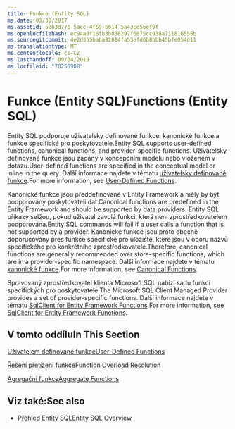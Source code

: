 ```yaml
---
title: Funkce (Entity SQL)
ms.date: 03/30/2017
ms.assetid: 52b3d776-5acc-4f69-b614-5a43ce56ef9f
ms.openlocfilehash: ec94a0f16fb3b836297f6675cc938a711816555b
ms.sourcegitcommit: 4e2d355baba82814fa53efd6b8bbb45bfe054d11
ms.translationtype: MT
ms.contentlocale: cs-CZ
ms.lasthandoff: 09/04/2019
ms.locfileid: "70250908"
---
```

# <a name="functions-entity-sql"></a><span data-ttu-id="4594c-102">Funkce (Entity SQL)</span><span class="sxs-lookup"><span data-stu-id="4594c-102">Functions (Entity SQL)</span></span>
<span data-ttu-id="4594c-103">Entity SQL podporuje uživatelsky definované funkce, kanonické funkce a funkce specifické pro poskytovatele.</span><span class="sxs-lookup"><span data-stu-id="4594c-103">Entity SQL supports user-defined functions, canonical functions, and provider-specific functions.</span></span> <span data-ttu-id="4594c-104">Uživatelsky definované funkce jsou zadány v koncepčním modelu nebo vloženém v dotazu.</span><span class="sxs-lookup"><span data-stu-id="4594c-104">User-defined functions are specified in the conceptual model or inline in the query.</span></span> <span data-ttu-id="4594c-105">Další informace najdete v tématu [uživatelsky definované funkce](user-defined-functions-entity-sql.md).</span><span class="sxs-lookup"><span data-stu-id="4594c-105">For more information, see [User-Defined Functions](user-defined-functions-entity-sql.md).</span></span>  
  
 <span data-ttu-id="4594c-106">Kanonické funkce jsou předdefinované v Entity Framework a měly by být podporovány poskytovateli dat.</span><span class="sxs-lookup"><span data-stu-id="4594c-106">Canonical functions are predefined in the Entity Framework and should be supported by data providers.</span></span> <span data-ttu-id="4594c-107">Entity SQL příkazy selžou, pokud uživatel zavolá funkci, která není zprostředkovatelem podporována.</span><span class="sxs-lookup"><span data-stu-id="4594c-107">Entity SQL commands will fail if a user calls a function that is not supported by a provider.</span></span> <span data-ttu-id="4594c-108">Kanonické funkce jsou proto obecně doporučovány přes funkce specifické pro úložiště, které jsou v oboru názvů specifického pro konkrétního zprostředkovatele.</span><span class="sxs-lookup"><span data-stu-id="4594c-108">Therefore, canonical functions are generally recommended over store-specific functions, which are in a provider-specific namespace.</span></span> <span data-ttu-id="4594c-109">Další informace najdete v tématu [kanonické funkce](canonical-functions.md).</span><span class="sxs-lookup"><span data-stu-id="4594c-109">For more information, see [Canonical Functions](canonical-functions.md).</span></span>  
  
 <span data-ttu-id="4594c-110">Spravovaný zprostředkovatel klienta Microsoft SQL nabízí sadu funkcí specifických pro poskytovatele.</span><span class="sxs-lookup"><span data-stu-id="4594c-110">The Microsoft SQL Client Managed Provider provides a set of provider-specific functions.</span></span> <span data-ttu-id="4594c-111">Další informace najdete v tématu [SqlClient for Entity Framework Functions](../sqlclient-for-ef-functions.md).</span><span class="sxs-lookup"><span data-stu-id="4594c-111">For more information, see [SqlClient for Entity Framework Functions](../sqlclient-for-ef-functions.md).</span></span>  
  
## <a name="in-this-section"></a><span data-ttu-id="4594c-112">V tomto oddílu</span><span class="sxs-lookup"><span data-stu-id="4594c-112">In This Section</span></span>  
 [<span data-ttu-id="4594c-113">Uživatelem definované funkce</span><span class="sxs-lookup"><span data-stu-id="4594c-113">User-Defined Functions</span></span>](user-defined-functions-entity-sql.md)  
  
 [<span data-ttu-id="4594c-114">Řešení přetížení funkce</span><span class="sxs-lookup"><span data-stu-id="4594c-114">Function Overload Resolution</span></span>](function-overload-resolution-entity-sql.md)  
  
 [<span data-ttu-id="4594c-115">Agregační funkce</span><span class="sxs-lookup"><span data-stu-id="4594c-115">Aggregate Functions</span></span>](../aggregate-functions-sqlclient-for-entity-framework.md)  
  
## <a name="see-also"></a><span data-ttu-id="4594c-116">Viz také:</span><span class="sxs-lookup"><span data-stu-id="4594c-116">See also</span></span>

- [<span data-ttu-id="4594c-117">Přehled Entity SQL</span><span class="sxs-lookup"><span data-stu-id="4594c-117">Entity SQL Overview</span></span>](entity-sql-overview.md)
